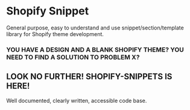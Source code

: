 # Shopify Snippet
General purpose, easy to understand and use snippet/section/template library for Shopify theme development.

### YOU HAVE A DESIGN AND A BLANK SHOPIFY THEME? YOU NEED TO FIND A SOLUTION TO PROBLEM X?
## LOOK NO FURTHER! SHOPIFY-SNIPPETS IS HERE!

Well documented, clearly written, accessible code base.
